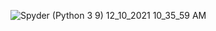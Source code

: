 ![Spyder (Python 3 9) 12_10_2021 10_35_59 AM](https://user-images.githubusercontent.com/89809634/145600310-e35c81b2-9e45-49f4-8b16-3d979b95018e.png)
